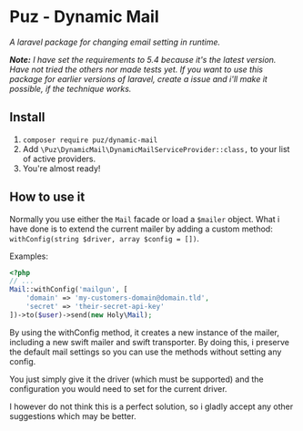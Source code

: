 # Puz - Dynamic Mail
*A laravel package for changing email setting in runtime.*

***Note:** I have set the requirements to 5.4 because it's the latest version. Have not tried the others nor made tests yet. If you want to use this package for earlier versions of laravel, create a issue and i'll make it possible, if the technique works.*

## Install
1. `composer require puz/dynamic-mail`
2. Add `\Puz\DynamicMail\DynamicMailServiceProvider::class,` to your list of active providers.
3. You're almost ready!

## How to use it
Normally you use either the `Mail` facade or load a `$mailer` object. What i have done is to extend the current mailer by adding a custom method: `withConfig(string $driver, array $config = [])`.

Examples:
```php
<?php
// ...
Mail::withConfig('mailgun', [
    'domain' => 'my-customers-domain@domain.tld',
    'secret' => 'their-secret-api-key'
])->to($user)->send(new Holy\Mail);
```
By using the withConfig method, it creates a new instance of the mailer, including a new swift mailer and swift transporter. By doing this, i preserve the default mail settings so you can use the methods without setting any config.

You just simply give it the driver (which must be supported) and the configuration you would need to set for the current driver.

I however do not think this is a perfect solution, so i gladly accept any other suggestions which may be better.
